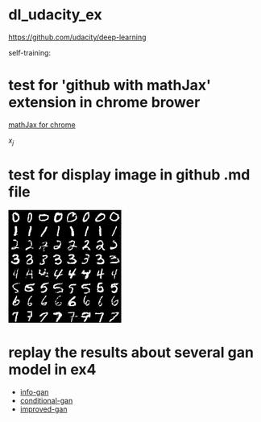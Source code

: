 # dl_udacity_ex
https://github.com/udacity/deep-learning

self-training:


# test for 'github with mathJax' extension in chrome brower
[mathJax for chrome](https://chrome.google.com/webstore/detail/github-with-mathjax/ioemnmodlmafdkllaclgeombjnmnbima)

$x_j$

# test for display image in github .md file
![c_gan_samples](ex4_gan_model/3610.png)


# replay the results about several gan model in ex4
- [info-gan](https://github.com/SpinachR/dl_udacity_ex/tree/master/ex4_gan_model/improved_gan)
- [conditional-gan](https://github.com/SpinachR/dl_udacity_ex/tree/master/ex4_gan_model)
- [improved-gan](https://github.com/SpinachR/dl_udacity_ex/tree/master/ex4_gan_model/improved_gan)

